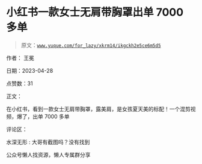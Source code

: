 # 小红书一款女士无肩带胸罩出单 7000 多单

> 原文：[`www.yuque.com/for_lazy/xkrm14/ikgckh2e5ce6m5d5`](https://www.yuque.com/for_lazy/xkrm14/ikgckh2e5ce6m5d5)

作者： 王冕

日期：2023-04-28

点赞数：31

正文：

在小红书，看到一款女士无肩带胸罩，露美肩，是女孩夏天美的标配！一个混剪视频，爆了，出单 7000 多单

评论区：

水深无形 : 大哥有截图吗？没有找到

公众号懒人找资源，懒人专属群分享

